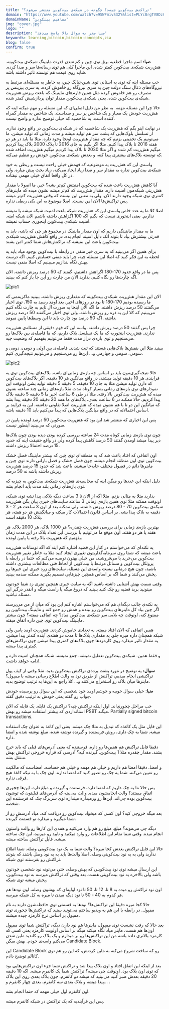 ```yaml
---
title: "تراکنش بیت‌کوین چیست؟ چگونه در شبکه‌ی بیت‌کوین منتشر می‌شود؟"
domain: "https://www.youtube.com/watch?v=9SWFmivS32Y&list=PLYc8rgTV8DzC29873Qt1kzvgZGHNxce7_&index=16"
domainName: "مفاهیم بیتکوین"
img: "cover.jpg"
logo: ""
description: "ضیا صدر به سوال بالا پاسخ می‌دهد"
keywords: learning,bitcoin,bitcoin-concepts,zia
blog: false
confirm: true
---
```


**ضیا:** اسم ماجرا قطعیه برق توی چین و کم شدن قدرت ماینینگ شبکه‌ی بیت‌کوینه. هش‌ریت شبکه‌ی بیت‌کوین کمتر شده. این ماجرا کلی هم توی رسانه‌ها سر و صدا کرده. شاید روی قیمت هم تونسته تاثیر داشته باشه.

خب مسئله اینه که توی یه استانی توی شین‌جیانگ چین، به خاطر یه مسئله‌ای مرتبط به نیروگاه‌های ذغال سنگ دولت چین یه سری نیروگاه رو خاموش کرده، یه سری بیزینس پر مصرف رو هم خاموش کرده مثل همین فارم‌های ماینینگ که باعث ریزش هش‌ریت شبکه‌ی بیت‌کوین شده. یعنی شبکه‌ی بیت‌کوین مقدار توان پردازشیش کمتر شده.

حالا چرا این مسئله مهمه. به نظر من دلیل اصلی‌ای که این مسئله رو مهم میکنه اینه که هش‌ریت خودش یک معیار و یک شاخص پر سر و صداست. یک شاخص یه مقدار گمراه کننده است. یه شاخصیه که خیلی توضیح نداره و واضح نیست.

در نهایت اینو بگم که هش‌ریت یک شاخصیه که در شبکه‌ی بیت‌کوین در واقع وجود نداره. از تسلسل بلوک‌هایی که پشت سر هم تولید میشه و مدت زمانی که تولید میشن، ما می‌تونیم یک تخمینی بزنیم که چه مقدار هش‌ریت اونجا وجود داره. مثلا ما باید در هر دو هفته 2016 تا بلاک پیدا کنیم. مثلا اگر بگیم به جای 2016 تا بلاک 2000 بلاک پیدا کردیم میگیم هش‌ریت کم شده و اگر مثلا 2030 تا بلاک پیدا کردیم میگیم هش‌ریت اضافه شده که تونسته بلاک‌های بیشتری پیدا کنه، و بعدش شبکه‌ی بیت‌کوین خودش رو تنظیم می‌کنه.

واسه‌ی این که هش‌ریت یه موضوعیه که فهمش خیلی راحت نیست و ربطی به خود شبکه‌ی بیت‌کوین نداره یه مقدار سر و صدا زیاد ایجاد می‌کنه، زیاد بحث پیش میاره. ولی در کل واقعا اتفاق خیلی مهمی نیفتاده.

آیا کاهش هش‌ریت باعث شده که بیت‌کوین امنیتش کم‌تر بشه؟ خیر. ما اصولا با مقدار هش‌ریتی شبکه‌مون امنیت داره. مقدار هش‌ریت که کم‌تر میشه نشون میده که ماینرهای کمتری توی شبکه وجود دارند الان. ولی به معنی این نیست که وقتی هش‌ریت کم‌تر میشه پس تراکنش‌ها الان امن نیست. اصلا موضوع به این یکی ربطی نداره.

اصلا کلا ما یه عدد خاص واسه‌ی این که هش‌ریت شبکه باعث امنیت شبکه میشه یا نمیشه نداریم. یعنی اینجوری نیست که بگیم اگه 100 اگزاهش داشته باشیم الان شبکه امنه. امنیت شبکه‌ی بیت‌کوین اینجوری حساب نمیشه.

ما یه مقدار ماینینگی داریم که اون مقدار ماینینگ در مجموع هر چی که باشه، باید یه قدرتی بیشترش بیاد تا بتونه اتک داپل اسپند انجام بده. در واقع کاهش هش‌ریت شبکه‌ی بیت‌کوین باعث این نمیشه که تراکنش‌هاش شما کمتر امن بشند.

برای همین اگر می‌بینید که یه سری خبر منفی در رابطه با بیت‌کوین بوجود میاد باید یه لحظه به این فکر کنید که اصلا این مسئله چیه، چرا باید منفی حسابش کنیم. اگه درست بهش نگاه بندازیم میبینیم که اصلا منفی نیست.

پس ما در واقع حدود 170-180 اگزاهش داشتیم، گفتند که 50 درصد ریزش داشته. الان اگه چارت‌ها رو نگاه کنیم، بذارید الان من چارت رو این جا باز کنم که ببینید.

![pic1](./pic1.jpg)

الان این مقدار هش‌ریت شبکه‌ی بیت‌کوینه که مقداری ریزش داشته. ببینید ماکزیممی که ما رسیده بودیم 170-180 تا بود در روزهای اخیر. بعد اومد رسید به 150. توی اخبار می‌گفتند 50 درصد ریزش داشته. ما اگه الان اینجا به صورت آل تایم به چارت نگاه کنیم می‌بینیم که کلا این یه ذره‌ رو ریزش داشته. ولی توی اخبار می‌گفتند 50 درصد ریزش داشته. اگه 50 درصد بود چارت باید تا این وسط‌ها پایین میومد.

چرا پس گفتند 50 درصد ریزش داشته. واسه این که فهم دقیقی از مسئله‌ی هش‌ریت ندارند. هش‌ریت اینجوریه که ما یک تسلسل بلاک داریم، که ما فاصله‌ی بین بلاک‌ها رو می‌سنجیم و توی بازه‌ی دراز مدت فقط می‌تونیم بفهمیم که وضعیت چیه.

ببینید مثلا این بنفش‌ها بلاک‌هایی هستند که ثبت شدند. فاصله‌ی بین اولی و دومی، دومی و سومی، سومی و چهارمی و... این‌ها رو می‌سنجیم و می‌تونیم نتیجه‌گیری کنیم.

![pic2](./pic2.jpg)

حالا نتیجه‌گیری‌مون باید بر اساس چه بازه‌ی زمانی‌ای باشه. بلاک‌های بیت‌کوین توی یه فرایندی هر 10 دقیقه تولید میشند، در واقع میانگین هر 10 دقیقه. اگر بلاک‌های بیت‌کوین که دارن تولید میشن مثلا به جای 10 دقیقه، 5 دقیقه 5 دقیقه تولید بشن اونوقت این نمودارهای توی بازه‌های زمانی بسیار کوتاه مدت مثلا بازه‌های زمانی چند ساعته نشون میده که هش‌ریت بیت‌کوین بالا رفته. مثلا در طی 6 ساعت اخیر ما 5 دقیقه 5 دقیقه بلاک پیدا کردیم. حالا ممکنه در 6 ساعت بعدی، بلاک‌های ما همه 20 دقیقه 20 دقیقه پیدا بشه که میانگین این دو تا با هم نشون میده که هش‌ریت اصلا تفاوتی نداشته. این یه فرایند بر اساس احتمالاته که در واقع میانگین بلاک‌هایی که پیدا می‌کنیم باید 10 دقیقه باشه.

پس این اخباری که منتشر شد این بود که هش‌ریت بیت‌کوین 50 درصد اومده پایین در صورتی که می‌بینید اینطور نیست.

چون توی بازه‌ی زمانی کوتاه مدت 24 ساعته بررسی کرده بودن دیده بودن چون بلاک‌ها دیر پیدا میشد اومدن گفتند 50 درصد کاهش پیدا کرده ولی در واقع حقیقت اینه که حدود 15 درصد احتمالا ریزش داشته.

اون اتفاقی که افتاد باعث شد که یه منطقه‌ای توی چین که بیشتر ماینینگ فصل خشک بیت‌کوین توی اون منطقه انجام میشه، چون فصل خشک و فصل بارانی دارند توی چین و ماینرها دائم در فصول مختلف جابه‌جا میشند، باعث شد که حدود 15 درصد هش‌ریت ریزش داشته باشه نه 50 درصد.

دلیل اینکه این عددها رو میگن اینه که محاسبه‌ی هش‌ریت شبکه‌ی بیت‌کوین یه چیزیه که توی بازه‌های زمانی بلند مدت باید انجام بشه.

بذارید مثلا یه مثالی بزنم. مثلا اگه از الان تا 3 ساعت دیگه بلاکی پیدا نشه توی شبکه، اونوقت ممکنه مثلا توی همین بازه‌ی زمانی 3 ساعته سایت‌های خبری بیان بگن هش‌ریت شبکه‌ی بیت‌کوین 70 - 80 درصد ریزش داشته. ولی ممکنه بعد از اون 3 ساعت هر 2 - 3 دقیقه یه بلاک پیدا بشه. بر اساس قانون احتمالات کار میکنه و میانگینش هر دو هفته، هر بلاک 10 دقیقه است.

بهترین بازه‌ی زمانی برای بررسی هش‌ریت چقدره؟ هر 1000 بلاک، هر 2000 بلاک. هر هفته یا هر دو هفته. اون موقع ما می‌تونیم با بررسی این تعداد بلاک در این مدت زمان بفهمیم که هش‌ریت بالا رفته یا پایین اومده.

یه نکته‌ای که می‌خواستم در کنار این قضیه اشاره کنم اینه که اگه نوسانات هش‌ریت باعث میشه که شما روی سرمایه‌گذاریتون تغییری ایجاد کنید مثلا به خاطر تغییر هش‌ریت بیت‌کوین می‌خرید یا می‌فروشید، من خیلی بهتون توصیه می‌کنم که حتما در رابطه با پروتکل بیت‌کوین و مسائل مرتبط با بیت‌کوین از لحاظ فنی مطالعات بیشتری داشته باشید، چون هیچ درمانی نیست واسه‌ی این مسئله. سایت‌های زرد خبری این خبرها رو پخش می‌کنند و شما اگه بر اساس همچین چیزهایی تصمیم بگیرید ممکنه صدمه ببینید.

وقتی نسبت بهش آشنایی داشته باشید اگه یه سایت خبری همچین تیتری زد شما خودتون میتونید برید قضیه رو چک کنید ببینید که دروغ میگه یا راست میگه و انقدر درگیر این مسئله نباشید.

یه نکته‌ی جالب دیگه‌ای هم که می‌خواستم اشاره کنم این بود که میان از من می‌پرسند اگر چین بیاد کل ماینرهای بیت‌کوین رو ببنده و همش رو جمع کنه و ماینینگ بیت‌کوین رو ممنوع کنه، اونوقت چه بلایی سر شبکه‌ی بیت‌کوین میاد؟ چه اتفاقی میفته؟ چون بیشتر ماینینگ بیت‌کوین توی چین داره اتفاق میفته.

همین اتفاقی که الان افتاد میفته. یه تعدادی خاموش کردند. هش‌ریت اومد پایین ولی شبکه همچنان داره میره جلو. یه مقداری بلاک‌ها تا مدت دو هفته‌ی آینده کندتر پیدا میشن. یه مقدار تاثیر میذاره روی کارمزدها چون بلاک‌های کمتری پیدا میشن چون تراکنش‌های کمتری پیدا میشه.

و فقط همین. شبکه‌ی بیت‌کوین تعطیل نمیشه، جمع نمیشه. شبکه همچنان امنیت داره و ادامه خواهد داشت.

**سوال:** یه توضیح در مورد پشت پرده‌ی تراکنش بیت‌کوین بدید. مثلا وقتی از کیف پول تراکنشی انجام میدیم، تراکنش از طریق نود به والت اطلاع رسانی میشه یا ممپول؟ ماینرها میان بلاک رو استخراج می‌کنند و... کلا راجع به این‌ها به ترتیب توضیح بدید.

**ضیا:** خیلی سوال خوبیه و خوشم اومد خود شخصی که این سوال رو پرسیده خودش جواب رو گفته یعنی خودش به ترتیب دقیق گفته.

خب مراحل چجوری‌اند. اول اینکه تراکنش چیه؟ تراکنش یک فایله. یک فایله که الان استانداردی که بیشتر استفاده میشه رو بهش PSBT میگند. Partially signed bitcoin transactions.

این فایل مثل یک کاغذه که تبدیل به مثلا چک میشه. یعنی این کاغذ به عنوان چک استفاده میشه. شما یه چک داری، روش فرستنده و گیرنده نوشته شده، مبلغ نوشته شده و امضا داره.

دقیقا فایل تراکنش هم همین‌ها رو داره. فرستنده که یعنی آدرس‌های قبلی که باید خرج بشند. مقدار چقدره مثلا 1 بیت‌کوین. گیرنده کیه؟ آدرسی که قراره خروجی تراکنش بهش منتقل بشه.

و امضا. دقیقا امضا هم داریم و خیلی هم مهمه و خیلی هم حساسه. امضاست که مالکیت رو تعیین می‌کنه. شما یه چک رو تصور کنید که امضا نداره. اون چک با یه تیکه کاغذ هیچ فرقی نداره.

پس حالا ما یه چک داریم که امضا داره، فرستنده و گیرنده و مبلغ داره. این‌ها چجوری اتفاق میفتند؟ والت انجامشون میده. والت می‌بینه که آدرس‌های قبلیتون که توشون بیت‌کوین بوده چی‌اند. این‌ها رو ورمیداره میندازه توی سربرگ چک که فرستنده این شخصه.

بعد میگه خروجی کیه؟ اون کسی که میخواد بیت‌کوین رو دریافت کنه. میاد آدرسش رو از شما میگیره و میذاره تو قسمت گیرنده.

دیگه چی می‌مونه؟ مبلغ. مبلغ رو هم وارد می‌کنید و همه‌ی این کارها رو والت واستون انجام میده. وقتی شما تمام این اطلاعات رو وارد میکنید و تایید رو میزنید، این چک ساخته میشه. فایل تراکنش ساخته میشه.

حالا این فایل تراکنش بعدش کجا میره؟ والت شما به یک نود بیت‌کوینی وصله. شما اطلاع ندارید ولی به یه نود بیت‌کوینی وصله. اصلا والت‌ها باید به یه نود وصل باشند که بتونند تراکنش رو بفرستند توی شبکه.

این ارسال میشه توی نود بیت‌کوینی که بهش وصله، حتی می‌تونه نود شخصی خودتون باشه ولی بالاخره یه نود بیت‌کوینی هست. بعد وقتی که تراکنش میرسه به نود بیت‌کوین، پخش میشه توی شبکه.

اون نود تراکنش رو میده به 8 تا، 12 تا، 50 تا نود اولیه‌ای که بهشون وصله، اون نودها هم هر کدوم به 40 - 50 تا نود دیگه میدن تا میره به کل شبکه میرسه.

حالا کجا میره دقیقا این تراکنش‌ها؟ نودها یه قسمتی توی حافظه‌شون دارند به نام ممپول. در رابطه با این هم یه ویدیو ساختم می‌تونید ببینید که تراکنش‌ها چجوری توی ممپول بر اساس نرخ کارمزد چیده میشند.

بعد حالا که رفت نشست توی ممپول، ماینرها هم نود دارن دیگه، تراکنش شما توی ممپول اون‌ها هم هست، ماینر میاد نگاه میکنه میگه بر اساس اولویت کارمزد یعنی کسی که کارمزد بالاتری داده باشه من این تراکنش‌ها رو بر میدارم و یک بلاک رو کاندید ماین شدن می‌کنم واسه‌ی خودم. بهش میگن Candidate Block.

این Candidate Block رو که ساخت شروع می‌کنه به ماین کردنش، که این رو هم توی کانالم توضیح دادم.

بعد از اینکه این اتفاق افتاد و اون بلاک پیدا شد و تراکنش شما جزء اون تراکنش‌هایی بود که توی اون بلاک بود، اونوقت چی میشه؟ تراکنش شما یک کانفرم میشه. اگه 10 دقیقه 20 دقیقه بعدش صبر کنید می‌بینید که میشه دو کانفرم. چون بلاک بعدی روی این بلاک پیدا میشه و بلاک بعدی سه کانفرم، بعدی چهار کانفرم و... .

اون کانفرم اول خیلی مهمه که حتما انجام بشه.

پس این فرآیندیه که یک تراکنش در شبکه کانفرم میشه.
